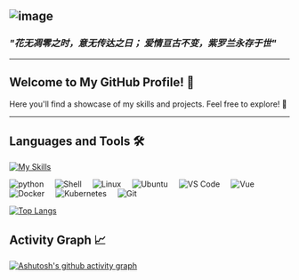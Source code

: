 <!-- <h1 align="center">
	<a href="https://git.io/typing-svg">
		<img src="https://readme-typing-svg.herokuapp.com?font=Fira+Code&color=F03A17&duration=4500&pause=1000&center=true&random=false&width=435&separator=%3C&lines=printf(%22hello%2C+world%5Cn%22);%3C%E4%BD%A0%E5%A5%BD%EF%BC%8C%E4%B8%96%E7%95%8C" alt="Typing SVG" />
	</a>
</h1> -->

<!-- ![image](https://github.com/VioletEvergardenZz/VioletEvergardenZz/blob/main/%E5%BE%AE%E4%BF%A1%E5%9B%BE%E7%89%87_20240506185420.jpg) -->

![image](https://github.com/VioletEvergardenZz/VioletEvergardenZz/blob/main/IMG/1355035.jpeg)
---

### **_"花无凋零之时，意无传达之日；_** **_爱情亘古不变，紫罗兰永存于世"_**

---

## Welcome to My GitHub Profile! 🚀

Here you'll find a showcase of my skills and projects. Feel free to explore! 🌟

---

## Languages and Tools 🛠️
[![My Skills](https://skillicons.dev/icons?i=py,bash,linux,ubuntu,vscode,vue,docker,kubernetes,git&theme=light)](https://skillicons.dev)

![python](https://img.shields.io/badge/-python-%233776AB?style=flat&logo=python&logoColor=ffffff) &nbsp; &nbsp;
![Shell](https://img.shields.io/badge/-Shell-%2389E051?style=flat&logo=powershell&logoColor=ffffff) &nbsp; &nbsp;
![Linux](https://img.shields.io/badge/-Linux-%23FCC624?style=flat&logo=linux&logoColor=ffffff) &nbsp; &nbsp;
![Ubuntu](https://img.shields.io/badge/-Ubuntu-%23E95420?style=flat&logo=ubuntu&logoColor=ffffff) &nbsp; &nbsp;
![VS Code](https://img.shields.io/badge/-VSCode-%230066B8?style=flat&logo=visual-studio-code&logoColor=ffffff) &nbsp; &nbsp;
![Vue](https://img.shields.io/badge/-Vue-4FC08D?style=flat&logo=vue.js&logoColor=ffffff) &nbsp; &nbsp;
![Docker](https://img.shields.io/badge/-Docker-%232496ED?style=flat&logo=docker&logoColor=ffffff) &nbsp; &nbsp;
![Kubernetes](https://img.shields.io/badge/-Kubernetes-%23326CE5?style=flat&logo=kubernetes&logoColor=ffffff) &nbsp; &nbsp;
![Git](https://img.shields.io/badge/-Git-%23ED5A47?style=flat&logo=git&logoColor=%23ffffff)

[![Top Langs](https://github-readme-stats.vercel.app/api/top-langs/?username=VioletEvergardenZz&layout=donut)](https://github.com/anuraghazra/github-readme-stats)


## Activity Graph 📈
[![Ashutosh's github activity graph](https://github-readme-activity-graph.vercel.app/graph?username=VioletEvergardenZz)](https://github.com/ashutosh00710/github-readme-activity-graph)


